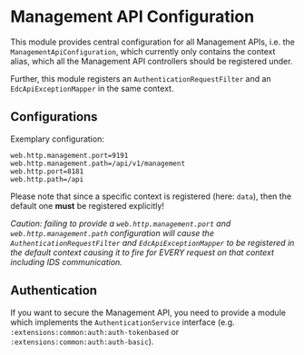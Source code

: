 # Management API Configuration

This module provides central configuration for all Management APIs, i.e. the `ManagementApiConfiguration`, which
currently only contains the context alias, which all the Management API controllers should be registered under.

Further, this module registers an `AuthenticationRequestFilter` and an `EdcApiExceptionMapper` in the same context.

## Configurations

Exemplary configuration:

```properties
web.http.management.port=9191
web.http.management.path=/api/v1/management
web.http.port=8181
web.http.path=/api
```

Please note that since a specific context is registered (here: `data`), then the default one **must** be registered
explicitly!

_Caution: failing to provide a `web.http.management.port` and `web.http.management.path` configuration will cause
the `AuthenticationRequestFilter` and `EdcApiExceptionMapper` to be registered in the _default_ context causing it to
fire for EVERY request on that context including IDS communication._

## Authentication

If you want to secure the Management API, you need to provide a module which implements the `AuthenticationService`
interface (e.g. `:extensions:common:auth:auth-tokenbased` or `:extensions:common:auth:auth-basic`).
